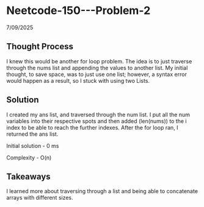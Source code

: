 # Neetcode-150---Problem-2

7/09/2025

## Thought Process
I knew this would be another for loop problem. The idea is to just traverse through the nums list and appending the values to another list. My initial thought, to save space, was to just use one list; however, a syntax error would happen as a result, so I stuck with using two Lists. 

##  Solution
I created my ans list, and traversed through the num list. I put all the num variables into their respective spots and then added     (len(nums)) to the i index to be able to reach the further indexes. After the for loop ran, I returned the ans list. 

Initial solution - 0 ms

Complexity - O(n)

## Takeaways
I learned more about traversing through a list and being able to concatenate arrays with different sizes.